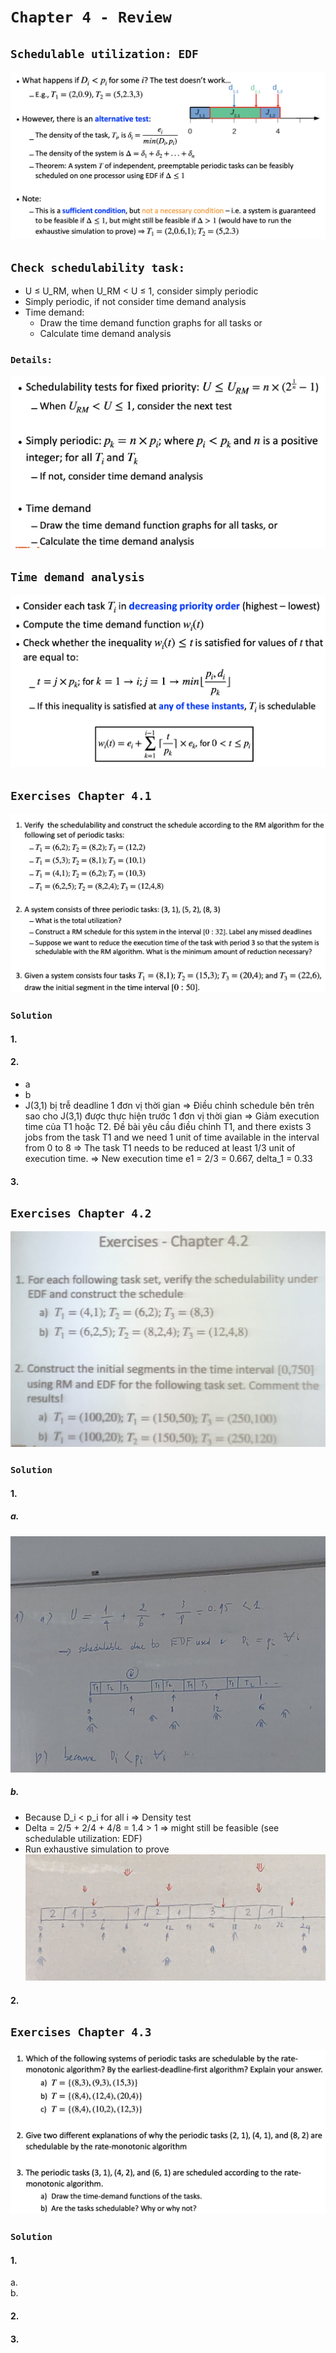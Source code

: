 # `Chapter 4 - Review`
## `Schedulable utilization: EDF`
![](/assets/img/2020-05-25-14-52-38.png)
## `Check schedulability task: ` 
* U ≤ U_RM, when U_RM < U ≤ 1, consider simply periodic
* Simply periodic, if not consider time demand analysis
* Time demand:
  * Draw the time demand function graphs for all tasks or
  * Calculate time demand analysis
### `Details:`
![](/assets/img/2020-05-25-14-53-35.png)

## `Time demand analysis`
![](/assets/img/2020-05-25-14-54-08.png)


## `Exercises Chapter 4.1`
![](/assets/img/2020-05-25-14-54-59.png)

### `Solution`
#### 1. 
#### 2.
- a
- b
- J(3,1) bị trễ deadline 1 đơn vị thời gian => Điều chỉnh schedule bên trên sao cho J(3,1) được thực hiện trước 1 đơn vị thời gian => Giảm execution time của T1 hoặc T2. Đề bài yêu cầu điều chỉnh T1, and there exists 3 jobs from the task T1 and we need 1 unit of time available in the interval from 0 to 8 => The task T1 needs to be reduced at least 1/3 unit of execution time.
=> New execution time e1 = 2/3 = 0.667, delta_1 = 0.33
#### 3. 

## `Exercises Chapter 4.2`
![](/assets/img/2020-05-25-14-26-27.png)
### `Solution`
#### 1. 
##### a.
![](/assets/img/2020-05-25-14-35-18.png)
##### b.
* Because D_i < p_i for all i => Density test  
* Delta = 2/5 + 2/4 + 4/8 = 1.4 > 1 => might still be feasible (see schedulable utilization: EDF)  
* Run exhaustive simulation to prove
![](/assets/img/2020-05-25-14-27-30.png)

#### 2. 

## `Exercises Chapter 4.3`
![](/assets/img/2020-05-20-11-40-26.png)
### `Solution`
#### 1.  
a.  
b.  

#### 2. 
#### 3. 